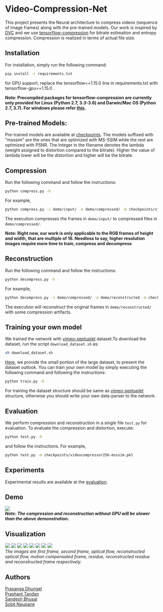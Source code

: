 # Video-Compression-Net
This project presents the Neural architecture to compress videos (sequence of image frames) along with the pre-trained models. Our work is inspired by [DVC](https://github.com/GuoLusjtu/DVC) and we use [tensorflow-compression](https://github.com/tensorflow/compression/) for bitrate estimation and entropy compression. Compression is realized in terms of actual file size.

## Installation
For installation, simply run the following command:
```bash
pip install -r requirements.txt
```
for GPU support, replace the tensorflow==1.15.0 line in requirements.txt with tensorflow-gpu==1.15.0 .

**Note: Precompiled packages for tensorflow-compression are currently only provided for Linux (Python 2.7, 3.3-3.6) and Darwin/Mac OS (Python 2.7, 3.7). For windows please refer [this](https://github.com/tensorflow/compression/blob/master/README.md).**

## Pre-trained Models:
Pre-trained models are available at [checkpoints](https://github.com/tukilabs/Video-Compression-Net/tree/master/checkpoints). The models suffixed with "msssim" are the ones that are optimized with MS-SSIM while the rest are optimized with PSNR. The Integer in the filename denotes the lambda (weight assigned to distortion compared to the bitrate). Higher the value of lambda lower will be the distortion and higher will be the bitrate.

## Compression
Run the following command and follow the instructions:
```bash
python compress.py -h 
```
For example,
```bash
python compress.py -i demo/input/ -o demo/compressed/ -m checkpoints/videocompressor1024.pkl -f 101
```
The execution compresses the frames in `demo/input/` to compressed files in `demo/compressed/`. 

**Note: Right now, our work is only applicable to the RGB frames of height and width, that are multiple of 16. Needless to say, higher resolution images require more time to train, compress and decompress**

## Reconstruction
Run the following command and follow the instructions:
```bash
python decompress.py -h 
```
For example,
```bash
python decompress.py -i demo/compressed/ -o demo/reconstructed -m checkpoints/videocompressor1024.pkl -f 101
```
The execution will reconstruct the original frames in `demo/reconstructed/` with some compression artifacts.

## Training your own model
We trained the network with [vimeo-septuplet](http://toflow.csail.mit.edu/index.html#septuplet) dataset.To download the dataset, run the script `download_dataset.sh` as:
```bash
sh download_dataset.sh
```
[Here](https://github.com/tukilabs/Video-Compression-Net/tree/master/vimeo_septuplet/sequences), we provide the small portion of the large dataset, to present the dataset outlook.
You can train your own model by simply executing the following command and following the instructions:
```bash
python train.py -h 
```
For training the dataset structure should be same as [vimeo-septuplet](https://github.com/tukilabs/Video-Compression-Net/tree/master/vimeo_septuplet/sequences) structure, otherwise you should write your own data-parser to the network.

## Evaluation
We perform compression and reconstruction in a single file `test.py` for evaluation. To evaluate the compression and distortion, execute:
```bash
python test.py -h
```
and follow the instructions.
For example,
```bash
python test.py -m checkpoints/videocompressor256-msssim.pkl
```

## Experiments
Experimental results are available at the [evaluation](https://github.com/tukilabs/Video-Compression-Net/tree/master/evaluation).

## Demo
![](https://github.com/tukilabs/Video-Compression-Net/blob/master/demo/demo.gif)<br/>
***Note: The compression and reconstruction without GPU will be slower than the above demonstration.***

## Visualization
![](https://github.com/tukilabs/Video-Compression-Net/blob/master/demo/visualization/first.png)
![](https://github.com/tukilabs/Video-Compression-Net/blob/master/demo/visualization/second.png)
![](https://github.com/tukilabs/Video-Compression-Net/blob/master/demo/visualization/flow.png)
![](https://github.com/tukilabs/Video-Compression-Net/blob/master/demo/visualization/reconflow.png)
![](https://github.com/tukilabs/Video-Compression-Net/blob/master/demo/visualization/motioncompensated.png)
![](https://github.com/tukilabs/Video-Compression-Net/blob/master/demo/visualization/residue.png)
![](https://github.com/tukilabs/Video-Compression-Net/blob/master/demo/visualization/reconresidue.png)
![](https://github.com/tukilabs/Video-Compression-Net/blob/master/demo/visualization/reconstructed.png)
<br/>*The  images are first frame, second frame, optical flow, reconstructed optical flow, motion compensated frame, residue, reconstructed residue and reconstructed frame respectively.*

## Authors
[Prasanga Dhungel](https://github.com/PrasangaDhungel)<br/>
[Prashant Tandan](https://github.com/Prashant528)<br/>
[Sandesh Bhusal](https://github.com/sandeshbhusal)<br/>
[Sobit Neupane](https://github.com/sobitneupane)<br/>
